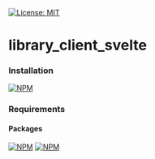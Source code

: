 [![License: MIT](https://img.shields.io/badge/License-MIT-yellow.svg)](https://opensource.org/licenses/MIT)

# library_client_svelte

### Installation

[![NPM](https://nodei.co/npm/@thzero/library_client_svelte.png?compact=true)](https://npmjs.org/package/@thzero/library_client_svelte)

### Requirements

#### Packages

[![NPM](https://nodei.co/npm/@thzero/library_common.png?compact=true)](https://npmjs.org/package/@thzero/library_common)
[![NPM](https://nodei.co/npm/@thzero/library_client.png?compact=true)](https://npmjs.org/package/@thzero/library_client)